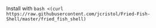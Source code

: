 Install with `bash <(curl https://raw.githubusercontent.com/jcristol/Fried-Fish-Shell/master/fried_fish_shell)`

